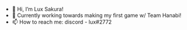 - 👋 Hi, I’m Lux Sakura!
- 👀 Currently working towards making my first game w/ Team Hanabi!
- 📫 How to reach me: discord - lux#2772

<!---
Lux-Sakura/Lux-Sakura is a ✨ special ✨ repository because its `README.md` (this file) appears on your GitHub profile.
You can click the Preview link to take a look at your changes.
--->
